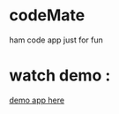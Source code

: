 # codeMate
ham code app  just for fun
# watch demo : 

[demo app here ](https://valadevs.github.io/codeMate/)
